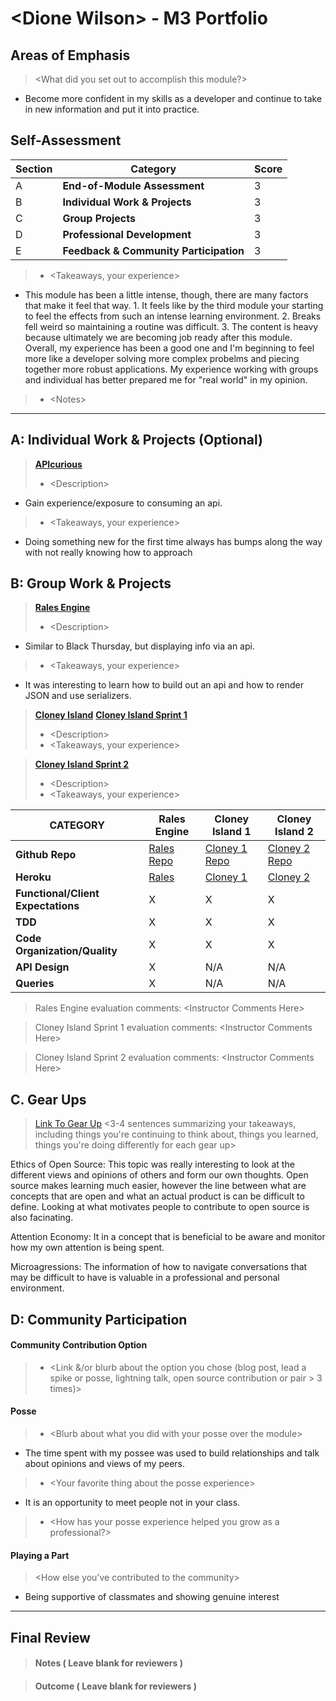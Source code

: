 # \<Dione Wilson> - M3 Portfolio

## Areas of Emphasis

> \<What did you set out to accomplish this module?>
* Become more confident in my skills as a developer and continue to take in new information and put it into practice.

## Self-Assessment

| Section | Category | Score |
| --- | ----- | --- |
| A | **End-of-Module Assessment** | 3 |
| B | **Individual Work & Projects** | 3 |
| C | **Group Projects** | 3 |
| D | **Professional Development** | 3 |
| E | **Feedback & Community Participation** | 3 |

>* \<Takeaways, your experience>
* This module has been a little intense, though, there are many factors that make it feel that way. 1. It feels like by the third module your starting to feel the effects from such an intense learning environment. 2. Breaks fell weird so maintaining a routine was difficult. 3. The content is heavy because ultimately we are becoming job ready after this module. Overall, my experience has been a good one and I'm beginning to feel more like a developer solving more complex probelms and piecing together more robust applications. My experience working with groups and individual has better prepared me for "real world" in my opinion.
>* \<Notes>

-----------------------

## A: Individual Work & Projects (Optional)

> **[APIcurious](http://backend.turing.io/module3/projects/apicurious)**
>* \<Description>
* Gain experience/exposure to consuming an api.
>* \<Takeaways, your experience>
* Doing something new for the first time always has bumps along the way with not really knowing how to approach 

## B: Group Work & Projects

> **[Rales Engine](http://backend.turing.io/module3/projects/rails_engine)** 
>* \<Description>
* Similar to Black Thursday, but displaying info via an api.
>* \<Takeaways, your experience>
* It was interesting to learn how to build out an api and how to render JSON and use serializers.

> **[Cloney Island](http://backend.turing.io/module3/projects/cloney_island/cloney_island)**
> **[Cloney Island Sprint 1](https://)** 
>* \<Description>
>* \<Takeaways, your experience>

> **[Cloney Island Sprint 2](https://)** 
>* \<Description>
>* \<Takeaways, your experience>

| CATEGORY | Rales Engine | Cloney Island 1 | Cloney Island 2 |
| --- | --- | --- | --- |
| **Github Repo** | [Rales Repo](https://) | [Cloney 1 Repo](https://) | [Cloney 2 Repo](https://) |
| **Heroku** | [Rales](https://) | [Cloney 1](https://) | [Cloney 2](https://) |
| **Functional/Client Expectations** | X | X | X |
| **TDD** | X | X | X |
| **Code Organization/Quality** | X | X | X |
| **API Design** | X | N/A | N/A |
| **Queries** | X | N/A | N/A |

> Rales Engine evaluation comments:
\<Instructor Comments Here>

> Cloney Island Sprint 1 evaluation comments:
\<Instructor Comments Here>

> Cloney Island Sprint 2 evaluation comments:
\<Instructor Comments Here>

## C. **Gear Ups**

> [Link To Gear Up]()
\<3-4 sentences summarizing your takeaways, including things you're continuing to think about, things you learned, things you're doing differently for each gear up>

Ethics of Open Source: This topic was really interesting to look at the different views and opinions of others and form our own thoughts. Open source makes learning much easier, however the line between what are concepts that are open and what an actual product is can be difficult to define. Looking at what motivates people to contribute to open source is also facinating.

Attention Economy: It in a concept that is beneficial to be aware and monitor how my own attention is being spent.

Microagressions: The information of how to navigate conversations that may be difficult to have is valuable in a professional and personal environment.

## D: Community Participation

#### **Community Contribution Option**
>* \<Link &/or blurb about the option you chose (blog post, lead a spike or posse, lightning talk, open source contribution or pair > 3 times)>


#### **Posse**
  >* \<Blurb about what you did with your posse over the module>
  * The time spent with my possee was used to build relationships and talk about opinions and views of my peers.

  >* \<Your favorite thing about the posse experience>
  * It is an opportunity to meet people not in your class.

  >* \<How has your posse experience helped you grow as a professional?>

#### **Playing a Part**

> \<How else you've contributed to the community>
* Being supportive of classmates and showing genuine interest
------------------

## Final Review

> #### Notes ( Leave blank for reviewers )

> #### Outcome ( Leave blank for reviewers )